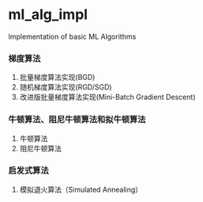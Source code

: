 # ml_alg_impl
Implementation of basic ML Algorithms

### 梯度算法

1. 批量梯度算法实现(BGD)
2. 随机梯度算法实现(RGD/SGD)
3. 改进版批量梯度算法实现(Mini-Batch Gradient Descent)

### 牛顿算法、阻尼牛顿算法和拟牛顿算法

1. 牛顿算法
2. 阻尼牛顿算法


### 启发式算法

1. 模拟退火算法（Simulated Annealing）